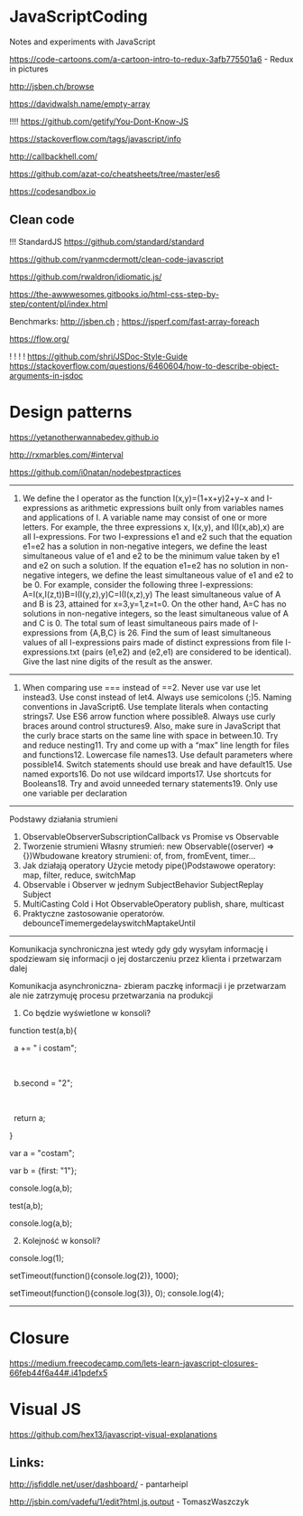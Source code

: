 # JavaScriptCoding

Notes and experiments with JavaScript

https://code-cartoons.com/a-cartoon-intro-to-redux-3afb775501a6 - Redux in pictures

http://jsben.ch/browse

https://davidwalsh.name/empty-array

!!!! https://github.com/getify/You-Dont-Know-JS

https://stackoverflow.com/tags/javascript/info

http://callbackhell.com/

https://github.com/azat-co/cheatsheets/tree/master/es6

https://codesandbox.io


## Clean code

!!! StandardJS https://github.com/standard/standard

https://github.com/ryanmcdermott/clean-code-javascript

https://github.com/rwaldron/idiomatic.js/

https://the-awwwesomes.gitbooks.io/html-css-step-by-step/content/pl/index.html

Benchmarks: http://jsben.ch ; https://jsperf.com/fast-array-foreach

https://flow.org/

! ! ! ! https://github.com/shri/JSDoc-Style-Guide https://stackoverflow.com/questions/6460604/how-to-describe-object-arguments-in-jsdoc

# Design patterns

https://yetanotherwannabedev.github.io

http://rxmarbles.com/#interval

https://github.com/i0natan/nodebestpractices

---

1. We define the I operator as the function I(x,y)=(1+x+y)2+y−x and I-expressions as arithmetic expressions built only from variables names and applications of I. A variable name may consist of one or more letters. For example, the three expressions x, I(x,y), and I(I(x,ab),x) are all I-expressions.
For two I-expressions e1 and e2 such that the equation e1=e2 has a solution in non-negative integers, we define the least simultaneous value of e1 and e2 to be the minimum value taken by e1 and e2 on such a solution. If the equation e1=e2 has no solution in non-negative integers, we define the least simultaneous value of e1 and e2 to be 0. For example, consider the following three I-expressions: A=I(x,I(z,t))B=I(I(y,z),y)C=I(I(x,z),y) The least simultaneous value of A and B is 23, attained for x=3,y=1,z=t=0. On the other hand, A=C has no solutions in non-negative integers, so the least simultaneous value of A and C is 0. The total sum of least simultaneous pairs made of I-expressions from {A,B,C} is 26.
Find the sum of least simultaneous values of all I-expressions pairs made of distinct expressions from file I-expressions.txt (pairs (e1,e2) and (e2,e1) are considered to be identical). Give the last nine digits of the result as the answer.

---

1. When comparing use === instead of ==2. Never use var use let instead3. Use const instead of let4. Always use semicolons (;)5. Naming conventions in JavaScript6. Use template literals when contacting strings7. Use ES6 arrow function where possible8. Always use curly braces around control structures9. Also, make sure in JavaScript that the curly brace starts on the same line with space in between.10. Try and reduce nesting11. Try and come up with a “max” line length for files and functions12. Lowercase file names13. Use default parameters where possible14. Switch statements should use break and have default15. Use named exports16. Do not use wildcard imports17. Use shortcuts for Booleans18. Try and avoid unneeded ternary statements19. Only use one variable per declaration

---

Podstawy działania strumieni
1. ObservableObserverSubscriptionCallback vs Promise vs Observable
2. Tworzenie strumieni
   Własny strumień: new Observable((oserver) => {})Wbudowane kreatory strumieni: of, from, fromEvent, timer…
3. Jak działają operatory
   Użycie metody pipe()Podstawowe operatory: map, filter, reduce, switchMap
4. Observable i Observer w jednym
   SubjectBehavior SubjectReplay Subject
5. MultiCasting
   Cold i Hot ObservableOperatory publish, share, multicast
6. Praktyczne zastosowanie operatorów.
   debounceTimemergedelayswitchMaptakeUntil

---

Komunikacja synchroniczna jest wtedy gdy gdy wysyłam informację i spodziewam się informacji o jej dostarczeniu przez klienta i przetwarzam dalej

Komunikacja asynchroniczna- zbieram paczkę informacji i je przetwarzam ale nie zatrzymuję procesu przetwarzania na produkcji

1. Co będzie wyświetlone w konsoli?

function test(a,b){

  a += " i costam";

  

  b.second = "2";

  

  return a;

}

var a = "costam";

var b = {first: "1"};

console.log(a,b);

test(a,b);

console.log(a,b);

2. Kolejność w konsoli?

console.log(1);

setTimeout(function(){console.log(2)}, 1000);

setTimeout(function(){console.log(3)}, 0);
console.log(4);

---


# Closure

https://medium.freecodecamp.com/lets-learn-javascript-closures-66feb44f6a44#.i41pdefx5

# Visual JS

https://github.com/hex13/javascript-visual-explanations


## Links:

http://jsfiddle.net/user/dashboard/ - pantarheipl

http://jsbin.com/vadefu/1/edit?html,js,output - TomaszWaszczyk

